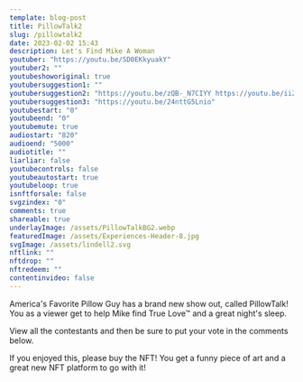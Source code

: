 ```yaml
---
template: blog-post
title: PillowTalk2
slug: /pillowtalk2
date: 2023-02-02 15:43
description: Let's Find Mike A Woman
youtuber: "https://youtu.be/SD0EKkyuakY"
youtuber2: ""
youtubeshoworiginal: true
youtubersuggestion1: ""
youtubersuggestion2: "https://youtu.be/zQB-_N7CIYY https://youtu.be/iiZnOlRPiE0"
youtubersuggestion3: "https://youtu.be/24nttG5Lnio"
youtubestart: "0"
youtubeend: "0"
youtubemute: true
audiostart: "820"
audioend: "5000"
audiotitle: ""
liarliar: false
youtubecontrols: false
youtubeautostart: true
youtubeloop: true
isnftforsale: false
svgzindex: "0"
comments: true
shareable: true
underlayImage: /assets/PillowTalkBG2.webp
featuredImage: /assets/Experiences-Header-8.jpg
svgImage: /assets/lindell2.svg
nftlink: ""
nftdrop: ""
nftredeem: ""
contentinvideo: false
---
```

America's Favorite Pillow Guy has a brand new show out, called PillowTalk! You as a viewer get to help Mike find True Love™ and a great night's sleep. 

View all the contestants and then be sure to put your vote in the comments below. 

If you enjoyed this, please buy the NFT! You get a funny piece of art and a great new NFT platform to go with it!





<!-- https://youtu.be/VgdB9QYKeyM -->

<!-- XjuLZwlDxh8 -->
